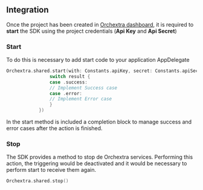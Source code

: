 ## Integration
Once the project has been created in [Orchextra dashboard][dashboard],
it is required to **start** the SDK using the project credentials (**Api Key** and **Api Secret**)

### Start

To do this is necessary to add start code to your application AppDelegate

```swift
Orchextra.shared.start(with: Constants.apiKey, secret: Constants.apiSecret, completion: { result in
                switch result {
                case .success:
                // Implement Success case
                case .error:
                // Implement Error case
                }
            })
```
In the start method is included a completion block to manage success and error cases after the action is finished.

### Stop
The SDK provides a method to stop de Orchextra services. Performing this action, the triggering would be deactivated and it would be necessary to perform start to receive them again. 

```swift
Orchextra.shared.stop()
```

[dashboard]: https://dashboard.orchextra.io
 